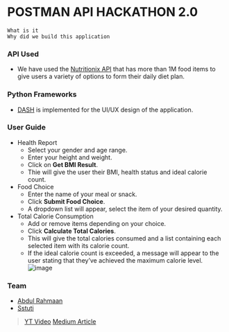 # POSTMAN API HACKATHON 2.0
	What is it 
	Why did we build this application
### API Used
- We have used the [Nutritionix API](https://www.nutritionix.com/database) that has more than 1M food items to give users a variety of options to form their daily diet plan.
### Python Frameworks
- [DASH](https://dash.plotly.com/introduction) is implemented for the UI/UX design of the application.
### User Guide
- Health Report
  - Select your gender and age range.
  - Enter your height and weight.
  - Click on **Get BMI Result**.
  - Thie will give the user their BMI, health status and ideal calorie count.
- Food Choice
  - Enter the name of your meal or snack.
  - Click **Submit Food Choice**.
  - A dropdown list will appear, select the item of your desired quantity. 
- Total Calorie Consumption
  - Add or remove items depending on your choice.
  - Click **Calculate Total Calories**.
  - This will give the total calories consumed and a list containing each selected item with its calorie count.
  - If the ideal calorie count is exceeded, a message will appear to the user stating that they’ve achieved the maximum calorie level.
![image](https://user-images.githubusercontent.com/100038013/216224034-5a435754-ffcf-4f6b-b986-2a477857f375.png)

### Team
- [Abdul Rahmaan](https://github.com/AbdulRahmaan03)
- [Sstuti](https://www.github.com/sstuti)

> [YT Video](https://www.youtube.com/watch?v=yLLdIU5rovU)
> [Medium Article](https://medium.com/@f20200034_26949/daily-calorie-consumption-tracker-using-nutritionix-api-7600f5e1c80b)
